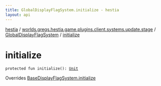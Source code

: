 ```yaml
---
title: GlobalDisplayFlagSystem.initialize - hestia
layout: api
---
```


<div class='api-docs-breadcrumbs'><a href="../../index.html">hestia</a> / <a href="../index.html">worlds.gregs.hestia.game.plugins.client.systems.update.stage</a> / <a href="index.html">GlobalDisplayFlagSystem</a> / <a href="./initialize.html">initialize</a></div>

# initialize

<div class="signature"><code><span class="keyword">protected</span> <span class="keyword">fun </span><span class="identifier">initialize</span><span class="symbol">(</span><span class="symbol">)</span><span class="symbol">: </span><a href="https://kotlinlang.org/api/latest/jvm/stdlib/kotlin/-unit/index.html"><span class="identifier">Unit</span></a></code></div>

Overrides <a href="../../worlds.gregs.hestia.game.plugins.client.systems.update.bases.flag/-base-display-flag-system/initialize.html">BaseDisplayFlagSystem.initialize</a>

